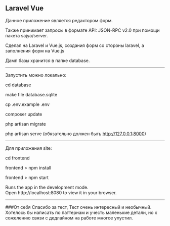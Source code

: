 

## Laravel Vue

Данное приложение является редактором форм.

Также принимает запросы в формате API: JSON-RPC v2.0 при помощи пакета sajya/server.

Сделал на Laravel и Vue.js, создания форм со стороны laravel, а заполнения форм на Vue.js

Дамп базы хранится в папке database.

----
Запустить можно локально:

cd database 

make file database.sqlite 

cp .env.example .env

composer update

php artisan migrate


php artisan serve (обязательно должен быть http://127.0.0.1:8000)

----


Для приложения site:


cd frontend

frontend > npm install

frontend > npm start

Runs the app in the development mode.\
Open http://localhost:8080 to view it in your browser.

------
###От себя
Спасибо за тест,
Тест очень интересный и необычный. 
Хотелось бы написать по паттернам и учесть маленькие детали,
но к сожелению связи с дедлайном на работе многое упустил.
